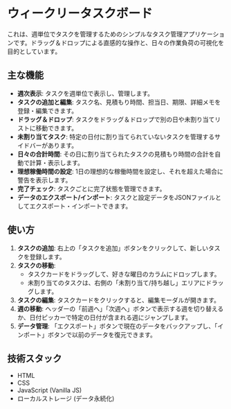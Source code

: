 # ウィークリータスクボード

これは、週単位でタスクを管理するためのシンプルなタスク管理アプリケーションです。ドラッグ＆ドロップによる直感的な操作と、日々の作業負荷の可視化を目的としています。

## 主な機能

- **週次表示**: タスクを週単位で表示し、管理します。
- **タスクの追加と編集**: タスク名、見積もり時間、担当日、期限、詳細メモを登録・編集できます。
- **ドラッグ＆ドロップ**: タスクをドラッグ＆ドロップで別の日や未割り当てリストに移動できます。
- **未割り当てタスク**: 特定の日付に割り当てられていないタスクを管理するサイドバーがあります。
- **日々の合計時間**: その日に割り当てられたタスクの見積もり時間の合計を自動で計算・表示します。
- **理想稼働時間の設定**: 1日の理想的な稼働時間を設定し、それを超えた場合に警告を表示します。
- **完了チェック**: タスクごとに完了状態を管理できます。
- **データのエクスポート/インポート**: タスクと設定データをJSONファイルとしてエクスポート・インポートできます。

## 使い方

1.  **タスクの追加**: 右上の「タスクを追加」ボタンをクリックして、新しいタスクを登録します。
2.  **タスクの移動**:
    - タスクカードをドラッグして、好きな曜日のカラムにドロップします。
    - 未割り当てのタスクは、右側の「未割り当て/持ち越し」エリアにドラッグします。
3.  **タスクの編集**: タスクカードをクリックすると、編集モーダルが開きます。
4.  **週の移動**: ヘッダーの「前週へ」「次週へ」ボタンで表示する週を切り替えるか、日付ピッカーで特定の日付が含まれる週にジャンプします。
5.  **データ管理**: 「エクスポート」ボタンで現在のデータをバックアップし、「インポート」ボタンで以前のデータを復元できます。

## 技術スタック

- HTML
- CSS
- JavaScript (Vanilla JS)
- ローカルストレージ (データ永続化)